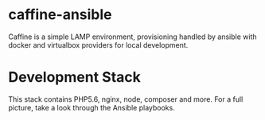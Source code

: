 # caffine-ansible
Caffine is a simple LAMP environment, provisioning handled by ansible with 
docker and virtualbox providers for local development.


# Development Stack
This stack contains PHP5.6, nginx, node, composer and more. For a full picture, 
take a look through the Ansible playbooks.
